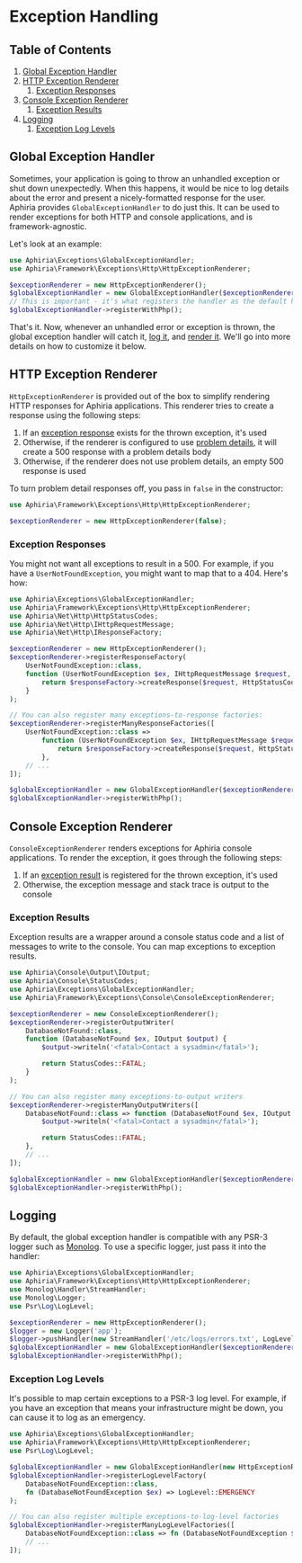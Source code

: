 <h1 id="doc-title">Exception Handling</h1>

<nav class="toc-nav" markdown="1">

<div class="toc-nav-contents" markdown="1">

<h2 id="table-of-contents">Table of Contents</h2>

1. [Global Exception Handler](#global-exception-handler)
2. [HTTP Exception Renderer](#http-exception-renderer)
   1. [Exception Responses](#exception-responses)
3. [Console Exception Renderer](#console-exception-renderer)
   1. [Exception Results](#exception-results)
3. [Logging](#logging)
   1. [Exception Log Levels](#exception-log-levels)

</div>

</nav>

<h2 id="global-exception-handler">Global Exception Handler</h2>

Sometimes, your application is going to throw an unhandled exception or shut down unexpectedly.  When this happens, it would be nice to log details about the error and present a nicely-formatted response for the user.  Aphiria provides `GlobalExceptionHandler` to do just this.  It can be used to render exceptions for both HTTP and console applications, and is framework-agnostic.

Let's look at an example:

```php
use Aphiria\Exceptions\GlobalExceptionHandler;
use Aphiria\Framework\Exceptions\Http\HttpExceptionRenderer;

$exceptionRenderer = new HttpExceptionRenderer();
$globalExceptionHandler = new GlobalExceptionHandler($exceptionRenderer);
// This is important - it's what registers the handler as the default handler in PHP
$globalExceptionHandler->registerWithPhp();
```

That's it.  Now, whenever an unhandled error or exception is thrown, the global exception handler will catch it, [log it](#logging), and [render it](#http-exception-renderer).  We'll go into more details on how to customize it below.

<h2 id="http-exception-renderer">HTTP Exception Renderer</h2>

`HttpExceptionRenderer` is provided out of the box to simplify rendering HTTP responses for Aphiria applications.  This renderer tries to create a response using the following steps:
  
1. If an [exception response](#exception-response) exists for the thrown exception, it's used
2. Otherwise, if the renderer is configured to use <a href="https://tools.ietf.org/html/rfc7807" target="_blank">problem details</a>, it will create a 500 response with a problem details body
3. Otherwise, if the renderer does not use problem details, an empty 500 response is used

To turn problem detail responses off, you pass in `false` in the constructor:

```php
use Aphiria\Framework\Exceptions\Http\HttpExceptionRenderer;

$exceptionRenderer = new HttpExceptionRenderer(false);
```

<h3 id="exception-responses">Exception Responses</h3>

You might not want all exceptions to result in a 500.  For example, if you have a `UserNotFoundException`, you might want to map that to a 404.  Here's how:

```php
use Aphiria\Exceptions\GlobalExceptionHandler;
use Aphiria\Framework\Exceptions\Http\HttpExceptionRenderer;
use Aphiria\Net\Http\HttpStatusCodes;
use Aphiria\Net\Http\IHttpRequestMessage;
use Aphiria\Net\Http\IResponseFactory;

$exceptionRenderer = new HttpExceptionRenderer();
$exceptionRenderer->registerResponseFactory(
    UserNotFoundException::class,
    function (UserNotFoundException $ex, IHttpRequestMessage $request, IResponseFactory $responseFactory) {
        return $responseFactory->createResponse($request, HttpStatusCodes::HTTP_NOT_FOUND);
    }
);

// You can also register many exceptions-to-response factories:
$exceptionRenderer->registerManyResponseFactories([
    UserNotFoundException::class => 
        function (UserNotFoundException $ex, IHttpRequestMessage $request, IResponseFactory $responseFactory) {
            return $responseFactory->createResponse($request, HttpStatusCodes::HTTP_NOT_FOUND);
        },
    // ...
]);

$globalExceptionHandler = new GlobalExceptionHandler($exceptionRenderer);
$globalExceptionHandler->registerWithPhp();
```

<h2 id="console-exception-renderer">Console Exception Renderer</h2>

`ConsoleExceptionRenderer` renders exceptions for Aphiria console applications.  To render the exception, it goes through the following steps:

1. If an [exception result](#exception-results) is registered for the thrown exception, it's used
2. Otherwise, the exception message and stack trace is output to the console

<h3 id="exception-results">Exception Results</h3>

Exception results are a wrapper around a console status code and a list of messages to write to the console.  You can map exceptions to exception results.

```php
use Aphiria\Console\Output\IOutput;
use Aphiria\Console\StatusCodes;
use Aphiria\Exceptions\GlobalExceptionHandler;
use Aphiria\Framework\Exceptions\Console\ConsoleExceptionRenderer;

$exceptionRenderer = new ConsoleExceptionRenderer();
$exceptionRenderer->registerOutputWriter(
    DatabaseNotFound::class,
    function (DatabaseNotFound $ex, IOutput $output) {
        $output->writeln('<fatal>Contact a sysadmin</fatal>');

        return StatusCodes::FATAL;
    }
);

// You can also register many exceptions-to-output writers
$exceptionRenderer->registerManyOutputWriters([
    DatabaseNotFound::class => function (DatabaseNotFound $ex, IOutput $output) {
        $output->writeln('<fatal>Contact a sysadmin</fatal>');

        return StatusCodes::FATAL;
    },
    // ...
]);

$globalExceptionHandler = new GlobalExceptionHandler($exceptionRenderer);
$globalExceptionHandler->registerWithPhp();
```

<h2 id="logging">Logging</h2>

By default, the global exception handler is compatible with any PSR-3 logger such as <a href="https://github.com/Seldaek/monolog" target="_blank">Monolog</a>.  To use a specific logger, just pass it into the handler:

```php
use Aphiria\Exceptions\GlobalExceptionHandler;
use Aphiria\Framework\Exceptions\Http\HttpExceptionRenderer;
use Monolog\Handler\StreamHandler;
use Monolog\Logger;
use Psr\Log\LogLevel;

$exceptionRenderer = new HttpExceptionRenderer();
$logger = new Logger('app');
$logger->pushHandler(new StreamHandler('/etc/logs/errors.txt', LogLevel::DEBUG));
$globalExceptionHandler = new GlobalExceptionHandler($exceptionRenderer, $logger);
$globalExceptionHandler->registerWithPhp();
```

<h3 id="exception-log-levels">Exception Log Levels</h3>

It's possible to map certain exceptions to a PSR-3 log level.  For example, if you have an exception that means your infrastructure might be down, you can cause it to log as an emergency.

```php
use Aphiria\Exceptions\GlobalExceptionHandler;
use Aphiria\Framework\Exceptions\Http\HttpExceptionRenderer;
use Psr\Log\LogLevel;

$globalExceptionHandler = new GlobalExceptionHandler(new HttpExceptionRenderer());
$globalExceptionHandler->registerLogLevelFactory(
    DatabaseNotFoundException::class,
    fn (DatabaseNotFoundException $ex) => LogLevel::EMERGENCY
);

// You can also register multiple exceptions-to-log-level factories
$globalExceptionHandler->registerManyLogLevelFactories([
    DatabaseNotFoundException::class => fn (DatabaseNotFoundException $ex) => LogLevel::EMERGENCY,
    // ...
]);
```
